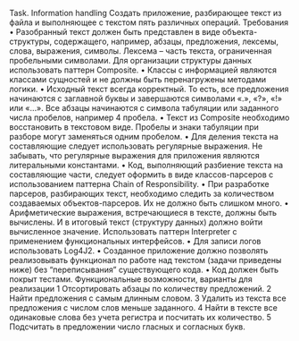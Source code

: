 Task. Information handling
Cоздать приложение, разбирающее текст из файла и выполняющее с 
текстом пять различных операций.
Требования
• Разобранный текст должен быть представлен в виде объекта-структуры, содержащего, 
например, абзацы, предложения, лексемы, слова, выражения, символы. Лексема –
часть текста, ограниченная пробельными символами. Для организации структуры 
данных использовать паттерн Composite.
• Классы с информацией являются классами сущностей и не должны быть перенагружены 
методами логики.
• Исходный текст всегда корректный. То есть, все предложения начинаются с заглавной 
буквы и завершаются символами «.», «?», «!» или «…». Все абзацы начинаются с символа 
табуляции или заданного числа пробелов, например 4 пробела.
• Текст из Composite необходимо восстановить в текстовом виде. Пробелы и знаки 
табуляции при разборе могут заменяться одним пробелом.
• Для деления текста на составляющие следует использовать регулярные выражения. Не 
забывать, что регулярные выражения для приложения являются литеральными 
константами.
• Код, выполняющий разбиение текста на составляющие части, следует оформить в виде 
классов-парсеров с использованием паттерна Chain of Responsibility.
• При разработке парсеров, разбирающих текст, необходимо следить за количеством 
создаваемых объектов-парсеров. Их не должно быть слишком много.
• Арифметические выражения, встречающиеся в тексте, должны быть вычислены. И в итоговый 
текст (структуру данных) должно войти вычисленное значение. Использовать паттерн Interpreter с 
применением функциональных интерфейсов.
• Для записи логов использовать Log4J2.
• Созданное приложение должно позволять реализовывать функционал по работе над 
текстом (задачи приведены ниже) без “переписывания” существующего кода.
• Код должен быть покрыт тестами.
Функциональные возможности, варианты для реализации
1
Отсортировать абзацы по количеству предложений.
2
Найти предложения с самым длинным словом.
3
Удалить из текста все предложения с числом слов меньше заданного.
4
Найти в тексте все одинаковые слова без учета регистра и посчитать их 
количество.
5
Подсчитать в предложении число гласных и согласных букв.
